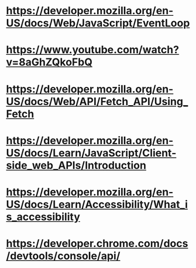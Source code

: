 # https://developer.mozilla.org/en-US/docs/Web/JavaScript/EventLoop
# https://www.youtube.com/watch?v=8aGhZQkoFbQ

# https://developer.mozilla.org/en-US/docs/Web/API/Fetch_API/Using_Fetch

# https://developer.mozilla.org/en-US/docs/Learn/JavaScript/Client-side_web_APIs/Introduction

# https://developer.mozilla.org/en-US/docs/Learn/Accessibility/What_is_accessibility

# https://developer.chrome.com/docs/devtools/console/api/